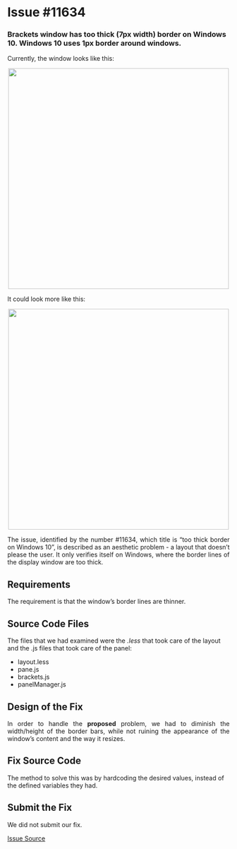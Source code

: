 # Issue #11634
### Brackets window has too thick (7px width) border on Windows 10. Windows 10 uses 1px border around windows. 

Currently, the window looks like this:

<p align="center">
<img src="https://github.com/literallysofia/feup-esof/blob/master/T34/ISSUE%20%2311634/1.png" width="500">
</p>

It could look more like this:

<p align="center">
<img src="https://github.com/literallysofia/feup-esof/blob/master/T34/ISSUE%20%2311634/2.png" width="500">
</p>

<p align="justify">
The issue, identified by the number #11634, which title is “too thick border on Windows 10”, is described as an aesthetic problem - a layout that doesn’t please the user. It only verifies itself on Windows, where the border lines of the display window are too thick.
</p>

## Requirements
The requirement is that the window’s border lines are thinner. 

## Source Code Files
The files that we had examined were the *.less* that took care of the layout and the .js files that took care of the panel:

* layout.less
* pane.js
* brackets.js
* panelManager.js

## Design of the Fix
<p align="justify">
In order to handle the <b>proposed</b> problem, we had to diminish the width/height of the border bars, while not ruining the appearance of the window’s content and the way it resizes.</p>

## Fix Source Code
The method to solve this was by hardcoding the desired values, instead of the defined variables they had.

## Submit the Fix
We did not submit our fix.

[Issue Source](https://github.com/adobe/brackets/issues/11634)
